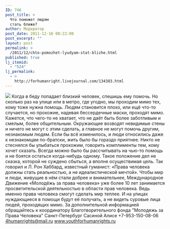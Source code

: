 ```yaml
---
ID: 746
post_title: >
  Что поможет людям
  стать ближе?
author: Модератор
post_date: 2011-12-16 08:22:00
post_excerpt: ""
layout: post
permalink: >
  /2011/12/chto-pomozhet-lyudyam-stat-blizhe.html
published: true
lj_itemid:
  - "524"
lj_permalink:
  - >
    http://forhumanright.livejournal.com/134383.html
---
```

<img src="http://cs5338.vk.com/u132145096/132409092/x_5b26039f.jpg" /> Когда в беду попадает близкий человек, спешишь ему помочь. Но сколько раз на улице или в метро, где угодно, мы проходим мимо тех, кому тоже нужна помощь. Людям становится плохо, или ещё что-то случается, но прохожие, надевая бессердечные маски, проходят мимо.
Кажется, что чего-то не хватает, что  не даёт быть более заботливым и смелым, более общительным. Окружающие возводят невидимые стены и ничего не могут с этим сделать, а главное не могут помочь другим, незнакомым людям. Если бы всё изменилось, и люди относились даже к незнакомцам по-братски, жить было бы гораздо приятнее. Никто не стеснялся бы  улыбаться прохожим, говорить комплименты тем, кому хочет сказать. Всегда можно было бы рассчитывать на чью-то помощь и не боятся остаться когда-нибудь одному.
Такое положение дел не сказка, которой не суждено сбыться, а вполне осуществимая цель. Так говорил и Л. Рон Хаббард, известный гуманист: «Права человека должны стать реальностью, а не идеалистической мечтой».
Чтобы мир и люди, живущие в нём стали добрее и внимательнее, Международное Движение «Молодёжь за права человека» уже более 10 лет занимается просветительской деятельностью в области прав человека. Ведь именно права человека смогут сделать мир теплее. И на улицах нуждающиеся в помощи будут её получать, а не видеть суровые лица людей, проходящих мимо.
За дополнительной информацией обращайтесь к координатору
Благотворительного фонда
"Молодежь за Права Человека" Санкт-Петербург 
Сасиной Алисе 
+7-953-150-08-06 
4humanrights@mail.ru
www.youthforhumanrights.ru